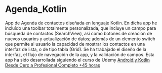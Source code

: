 # Agenda_Kotlin
App de Agenda de contactos diseñada en lenguaje Kotlin.
En dicha app he incluído una toolbar totalmente personalizada, que incluye un campo para búsqueda de contactos (SearchView), así como botones de creación de nuevos usuarios y actualización de datos; además de un elemento switch que permite al usuario la capacidad de mostrar los contactos en una interfaz de lista, o de tipo tabla (Grid).
Se ha trabajado el diseño de la interfaz, el flujo de navegación de la app, y la validación de campos.
Esta app ha sido desarrollada siguiendo el curso de Udemy <a title="HTML" href="https://www.udemy.com/share/101s9iAEMbcF9aQHUB/">Android y Kotlin Desde Cero a Profesional Completo +45 horas</a> 
